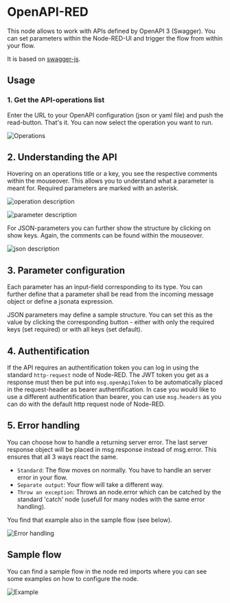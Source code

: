 # OpenAPI-RED

This node allows to work with APIs defined by OpenAPI 3 (Swagger). You can set parameters within the Node-RED-UI and trigger the flow from within your flow.

It is based on [swagger-js](https://github.com/swagger-api/swagger-js).

## Usage

### 1. Get the API-operations list
Enter the URL to your OpenAPI configuration (json or yaml file) and push the read-button. That's it. You can now select the operation you want to run.

![Operations](https://gitlab.com/2WeltenChris/openapi-red/raw/master/examples/operations.png?raw=true "Operations")

## 2. Understanding the API

Hovering on an operations title or a key, you see the respective comments within the mouseover. This allows you to understand what a parameter is meant for. Required parameters are marked with an asterisk.

![operation description](https://gitlab.com/2WeltenChris/openapi-red/raw/master/examples/operation_description.png?raw=true "Operation description")


![parameter description](https://gitlab.com/2WeltenChris/openapi-red/raw/master/examples/parameter_description.png?raw=true "Parameter description")

For JSON-parameters you can further show the structure by clicking on show keys. Again, the comments can be found within the mouseover.

![json description](https://gitlab.com/2WeltenChris/openapi-red/raw/master/examples/json_description.png?raw=true "Json description")

## 3. Parameter configuration

Each parameter has an input-field corresponding to its type. You can further define that a parameter shall be read from the incoming message object or define a jsonata expression.

JSON parameters may define a sample structure. You can set this as the value by clicking the corresponding button - either with only the required keys (set required) or with all keys (set default).

## 4. Authentification

If the API requires an authentification token you can log in using the standard `http-request` node of Node-RED. The JWT token you get as a response must then be put into `msg.openApiToken` to be automatically placed in the request-header as bearer authentification.
In case you would like to use a different authentification than bearer, you can use `msg.headers` as you can do with the default http request node of Node-RED.

## 5. Error handling

You can choose how to handle a returning server error. The last server response object will be placed in msg.response instead of msg.error. This ensures that all 3 ways react the same.

* `Standard`: The flow moves on normally. You have to handle an server error in your flow.
* `Separate output`: Your flow will take a different way.
* `Throw an exception`: Throws an node.error which can be catched by the standard 'catch' node (usefull for many nodes with the same error handling).

You find that example also in the sample flow (see below).

![Error handling](https://gitlab.com/2WeltenChris/openapi-red/raw/master/examples/error_handling.png?raw=true "Error handling")

## Sample flow

You can find a sample flow in the node red imports where you can see some examples on how to configure the node.

![Example](https://gitlab.com/2WeltenChris/openapi-red/raw/master/examples/examples.png?raw=true "Example Node")
